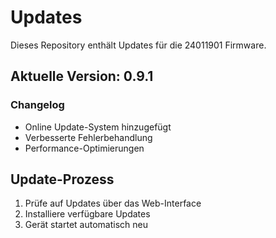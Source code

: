 # Updates

Dieses Repository enthält Updates für die 24011901 Firmware.

## Aktuelle Version: 0.9.1

### Changelog
- Online Update-System hinzugefügt
- Verbesserte Fehlerbehandlung
- Performance-Optimierungen

## Update-Prozess
1. Prüfe auf Updates über das Web-Interface
2. Installiere verfügbare Updates
3. Gerät startet automatisch neu
